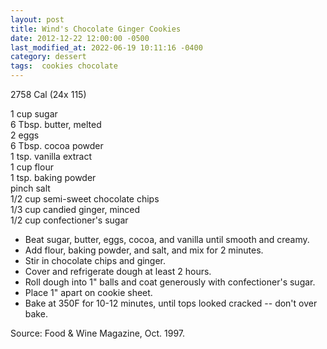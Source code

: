 ```yaml
---
layout: post
title: Wind's Chocolate Ginger Cookies
date: 2012-12-22 12:00:00 -0500
last_modified_at: 2022-06-19 10:11:16 -0400
category: dessert
tags:  cookies chocolate
---
```

2758 Cal (24x 115)

1 cup sugar  
6 Tbsp. butter, melted  
2 eggs  
6 Tbsp. cocoa powder  
1 tsp. vanilla extract  
1 cup flour  
1 tsp. baking powder  
pinch salt  
1/2 cup semi-sweet chocolate chips  
1/3 cup candied ginger, minced  
1/2 cup confectioner's sugar  

* Beat sugar, butter, eggs, cocoa, and vanilla until smooth and creamy.
* Add flour, baking powder, and salt, and mix for 2 minutes.
* Stir in chocolate chips and ginger.
* Cover and refrigerate dough at least 2 hours.
* Roll dough into 1" balls and coat generously with confectioner's sugar.
* Place 1" apart on cookie sheet.
* Bake at 350F for 10-12 minutes, until tops looked cracked -- don't over bake.

Source: Food & Wine Magazine, Oct. 1997.  
